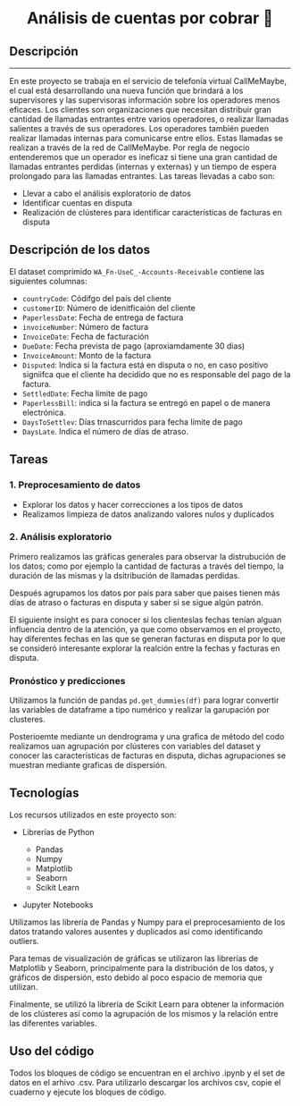 <h1 align="center"> Análisis de cuentas por cobrar 📝  </h1>

## Descripción
***
En este proyecto se trabaja en el servicio de telefonía virtual CallMeMaybe, el cual está desarrollando una nueva función que brindará a los supervisores y las supervisoras información sobre los operadores menos eficaces. 
Los clientes son organizaciones que necesitan distribuir gran cantidad de llamadas entrantes entre varios operadores, o realizar llamadas salientes a través de sus operadores. Los operadores también pueden realizar llamadas internas para comunicarse entre ellos. Estas llamadas se realizan a través de la red de CallMeMaybe.
Por regla de negocio entenderemos que un operador es ineficaz si tiene una gran cantidad de llamadas entrantes perdidas (internas y externas) y un tiempo de espera prolongado para las llamadas entrantes. 
Las tareas llevadas a cabo son:
*	Llevar a cabo el análisis exploratorio de datos
*	Identificar cuentas en disputa
*	Realización de clústeres para identificar características de facturas en disputa


## Descripción de los datos 
El dataset comprimido `WA_Fn-UseC_-Accounts-Receivable` contiene las siguientes columnas:

- `countryCode`: Códifgo del país del cliente 	
- `customerID`: Número de idenitficaión del cliente
- `PaperlessDate`: Fecha de entrega de factura	
- `invoiceNumber`: Número de factura 	
- `InvoiceDate`: Fecha de facturación 	
- `DueDate`: Fecha prevista de pago (aproxiamdamente 30 dias)
- `InvoiceAmount`: Monto de la factura	
- `Disputed`: Indica si la factura está en disputa o no, en caso positivo signiifca que el cliente ha decidido que no es responsable del pago de la factura. 	
- `SettledDate`: Fecha límite de pago	
- `PaperlessBill`: indica si la factura se entregó en papel o de manera electrónica. 	
- `DaysToSettlev`: Días trnascurridos para fecha límite de pago
- `DaysLate`. Indica el número de días de atraso. 

## Tareas 
### 1. Preprocesamiento de datos 
* Explorar los datos y hacer correcciones a los tipos de datos
* Realizamos limpieza de datos analizando valores nulos y duplicados

### 2. Análisis exploratorio
Primero realizamos las gráficas generales para observar la distrubución de los datos;
como por ejemplo la cantidad de facturas a través del tiempo, la duración de las mismas y la dsitribución de llamadas perdidas. 

Después agrupamos los datos por país para saber que paises tienen más días de atraso o facturas en disputa y saber si se sigue algún patrón. 

El siguiente insight es para conocer si los clienteslas fechas tenían alguan influencia dentro de la atención, ya que como observamos en el proyecto, hay diferentes fechas en las que se generan facturas en disputa por lo que se consideró interesante explorar la realción entre la fechas y facturas en disputa.

### Pronóstico y predicciones 
Utilizamos la función de pandas `pd.get_dummies(df)`  para lograr convertir las variables de dataframe a tipo numérico y realizar la garupación por clusteres.

Posterioemte mediante un dendrograma y una grafica de método del codo realizamos uan agrupación por clústeres con variables del dataset y conocer las características de facturas en disputa, dichas agrupaciones se muestran mediante graficas de dispersión.



## Tecnologías
Los recursos utilizados en este proyecto son:
* Librerías de Python 
	* Pandas 
	* Numpy
	* Matplotlib
	* Seaborn
	* Scikit Learn

* Jupyter Notebooks

Utilizamos las librería de Pandas y Numpy   para el preprocesamiento de los datos tratando valores ausentes  y duplicados así como identificando outliers. 

Para temas de visualización de gráficas se utilizaron las librerías de Matplotlib y Seaborn, principalmente para la distribución de los datos, y gráficos de dispersión, esto debido al poco espacio de memoria que utilizan.


Finalmente, se utilizó la librería de Scikit Learn para obtener la información de los clústeres así como la agrupación de los mismos y la relación entre las diferentes variables. 


  ## Uso del código
  Todos los bloques de código se encuentran en el archivo .ipynb y el set de datos en el arhivo .csv. Para utilizarlo descargar los archivos csv, copie el cuaderno y ejecute los bloques de código.
